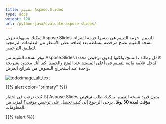 ```yaml
---
title: تقييم Aspose.Slides
type: docs
weight: 120
url: /python-java/evaluate-aspose-slides/
---
```


يمكنك بسهولة تنزيل Aspose.Slides للتقييم. حزمة التقييم هي نفسها حزمة الشراء. نسخة التقييم تصبح مرخصة ببساطة بعد إضافة بعض الأسطر من التعليمات البرمجية لتطبيق الترخيص.

توفر نسخة التقييم من Aspose.Slides (بدون ترخيص محدد) كامل وظائف المنتج، ولكنها تُدخل علامة مائية للتقييم في أعلى المستند عند الفتح والحفظ. كما أنك محدود بشريحة واحدة عند استخراج النصوص من شرائح العرض.

![todo:image_alt_text](evaluate-aspose-slides_1.png)

{{% alert color="primary" %}} 

إذا كنت ترغب في اختبار Aspose.Slides بدون قيود نسخة التقييم، يمكنك طلب **ترخيص مؤقت لمدة 30 يومًا**. يرجى الرجوع إلى [كيف تحصل على ترخيص مؤقت؟](https://purchase.aspose.com/temporary-license) لمزيد من المعلومات.

{{% /alert %}}